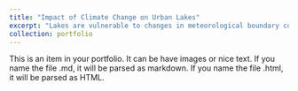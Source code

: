 ```yaml
---
title: "Impact of Climate Change on Urban Lakes"
excerpt: "Lakes are vulnerable to changes in meteorological boundary conditions. Especially climate change will affect the thermal characteristics of lakes and make short-duration heavy rainfall events more frequent and intense. <br/><img src='/images/500x300.png'>"
collection: portfolio
---
```


This is an item in your portfolio. It can be have images or nice text. If you name the file .md, it will be parsed as markdown. If you name the file .html, it will be parsed as HTML. 
